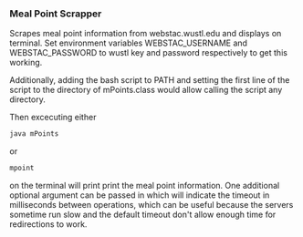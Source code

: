 ### Meal Point Scrapper

Scrapes meal point information from webstac.wustl.edu and displays on terminal. Set environment variables WEBSTAC_USERNAME and WEBSTAC_PASSWORD to wustl key and password respectively to get this working.

Additionally, adding the bash script to PATH and setting the first line of the script to the directory of mPoints.class would allow calling the script any directory.

Then excecuting either  
``` bash
java mPoints
```
or
``` bash
mpoint
```
on the terminal will print print the meal point information. One additional optional argument can be passed in which will indicate the timeout in milliseconds between operations, which can be useful because the servers sometime run slow and the default timeout don't allow enough time for redirections to work.
